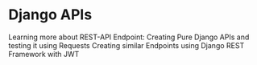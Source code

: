 # Django APIs

Learning more about REST-API Endpoint:
Creating Pure Django APIs and testing it using Requests
Creating similar Endpoints using Django REST Framework
with JWT